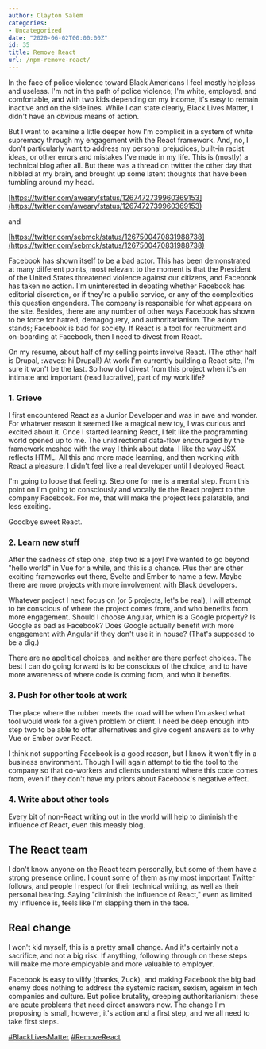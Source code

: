 ```yaml
---
author: Clayton Salem
categories:
- Uncategorized
date: "2020-06-02T00:00:00Z"
id: 35
title: Remove React
url: /npm-remove-react/
---
```


In the face of police violence toward Black Americans I feel mostly helpless and useless. I'm not in the path of police violence; I'm white, employed, and comfortable, and with two kids depending on my income, it's easy to remain inactive and on the sidelines. While I can state clearly, Black Lives Matter, I didn't have an obvious means of action.

But I want to examine a little deeper how I'm complicit in a system of white supremacy through my engagement with the React framework. And, no, I don't particularly want to address my personal prejudices, built-in racist ideas, or other errors and mistakes I've made in my life. This is (mostly) a technical blog after all. But there was a thread on twitter the other day that nibbled at my brain, and brought up some latent thoughts that have been tumbling around my head.
 
 [https://twitter.com/aweary/status/1267472739960369153](https://twitter.com/aweary/status/1267472739960369153)

 and 

 [https://twitter.com/sebmck/status/1267500470831988738](https://twitter.com/sebmck/status/1267500470831988738)

Facebook has shown itself to be a bad actor. This has been demonstrated at many different points, most relevant to the moment is that the President of the United States threatened violence against our citizens, and Facebook has taken no action. I'm uninterested in debating whether Facebook has editorial discretion, or if they're a public service, or any of the complexities this question engenders. The company is responsible for what appears on the site. Besides, there are any number of other ways Facebook has shown to be force for hatred, demagoguery, and authoritarianism. The axiom stands; Facebook is bad for society. If React is a tool for recruitment and on-boarding at Facebook, then I need to divest from React.

On my resume, about half of my selling points involve React. (The other half is Drupal, :waves: hi Drupal!) At work I'm currently building a React site, I'm sure it won't be the last. So how do I divest from this project when it's an intimate and important (read lucrative), part of my work life?

### 1. Grieve
I first encountered React as a Junior Developer and was in awe and wonder. For whatever reason it seemed like a magical new toy,  I was curious and excited about it. Once I started learning React, I felt like the programming world opened up to me. The unidirectional data-flow encouraged by the framework meshed with the way I think about data. I like the way JSX reflects HTML. All this and more made learning, and then working with React a pleasure. I didn't feel like a real developer until I deployed React. 

I'm going to loose that feeling. Step one for me is a mental step. From this point on I'm going to consciously and vocally tie the React project to the company Facebook. For me, that will make the project less palatable, and less exciting.

Goodbye sweet React.

### 2. Learn new stuff
After the sadness of step one, step two is a joy! I've wanted to go beyond "hello world" in Vue for a while, and this is a chance. Plus ther are other exciting frameworks out there, Svelte and Ember to name a few. Maybe there are more projects with more involvement with Black developers. 

Whatever project I next focus on (or 5 projects, let's be real), I will attempt to be conscious of where the project comes from, and who benefits from more engagement. Should I choose Angular, which is a Google property? Is Google as bad as Facebook? Does Google actually benefit with more engagement with Angular if they don't use it in house? (That's supposed to be a dig.) 

There are no apolitical choices, and neither are there perfect choices. The best I can do going forward is to be conscious of the choice, and to have more awareness of where code is coming from, and who it benefits.


### 3. Push for other tools at work
The place where the rubber meets the road will be when I'm asked what tool would work for a given problem or client. I need be deep enough into step two to be able to offer alternatives and give cogent answers as to why Vue or Ember over React.

I think not supporting Facebook is a good reason, but I know it won't fly in a business environment. Though I will again attempt to tie the tool to the company so that co-workers and clients understand where this code comes from, even if they don't have my priors about Facebook's negative effect.

### 4. Write about other tools
Every bit of non-React writing out in the world will help to diminish the influence of React, even this measly blog.

## The React team
I don't know anyone on the React team personally, but some of them have a strong presence online. I count some of them as my most important Twitter follows, and people I respect for their technical writing, as well as their personal bearing. Saying "diminish the influence of React," even as limited my influence is, feels like I'm slapping them in the face.

## Real change
I won't kid myself, this is a pretty small change. And it's certainly not a sacrifice, and not a big risk. If anything, following through on these steps will make me more employable and more valuable to employer. 

Facebook is easy to vilify (thanks, Zuck), and making Facebook the big bad enemy does nothing to address the systemic racism, sexism, ageism in tech companies and culture. But police brutality, creeping authoritarianism: these are acute problems that need direct answers now. The change I'm proposing is small, however, it's action and a first step, and we all need to take first steps.

[#BlackLivesMatter](https://twitter.com/search?q=%23BlackLivesMatter)
[#RemoveReact](https://twitter.com/search?q=%23RemoveReact)